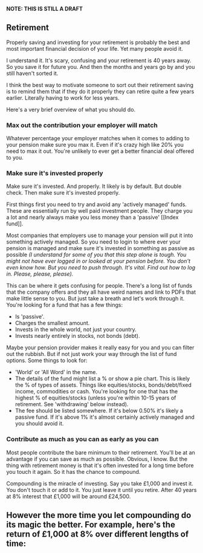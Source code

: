 **NOTE: THIS IS STILL A DRAFT**

## Retirement

Properly saving and investing for your retirement is probably the best and most important financial decision of your life. Yet many people avoid it.

I understand it. It's scary, confusing and your retirement is 40 years away. So you save it for future you. And then the months and years go by and you still haven't sorted it.

I think the best way to motivate someone to sort out their retirement saving is to remind them that if they do it properly they can retire quite a few years earlier. Literally having to work for less years.

Here's a very brief overview of what you should do.

### Max out the contribution your employer will match

Whatever percentage your employer matches when it comes to adding to your pension make sure you max it. Even if it's crazy high like 20% you need to max it out. You're unlikely to ever get a better financial deal offered to you.

### Make sure it's invested properly

Make sure it's invested. And properly. It likely is by default. But double check. Then make sure it's invested properly. 

First things first you need to try and avoid any 'actively managed' funds. These are essentially run by well paid investment people. They charge you a lot and nearly always make you less money than a 'passive' [[Index fund]].

Most companies that employers use to manage your pension will put it into something actively managed. So you need to login to where ever your pension is managed and make sure it's invested in something as passive as possible *(I understand for some of you that this step alone is tough. You might not have ever logged in or looked at your pension before. You don't even know how. But you need to push through. It's vital. Find out how to log in. Please, please, please).*

This can be where it gets confusing for people. There's a long list of funds that the company offers and they all have weird names and link to PDFs that make little sense to you. But just take a breath and let's work through it. You're looking for a fund that has a few things:
- Is 'passive'.
- Charges the smallest amount.
- Invests in the whole world, not just your country.
- Invests nearly entirely in stocks, not bonds (debt).

Maybe your pension provider makes it really easy for you and you can filter out the rubbish. But if not just work your way through the list of fund options. Some things to look for: 
- 'World' or 'All Word' in the name.
- The details of the fund might list a % or show a pie chart. This is likely the % of types of assets. Things like equities/stocks, bonds/debt/fixed income, commodities or cash. You're looking for one that has the highest % of equities/stocks (unless you're within 10-15 years of retirement. See 'withdrawing' below instead).
- The fee should be listed somewhere. If it's below 0.50% it's likely a passive fund. If it's above 1% it's almost certainly actively managed and you should avoid it.

### Contribute as much as you can as early as you can

Most people contribute the bare minimum to their retirement. You'll be at an advantage if you can save as much as possible. Obvious, I know. But the thing with retirement money is that it's often invested for a long time before you touch it again. So it has the chance to compound.

Compounding is the miracle of investing. Say you take £1,000 and invest it. You don't touch it or add to it. You just leave it until you retire. After 40 years at 8% interest that £1,000 will be around £24,500.

However the more time you let compounding do its magic the better. For example, here's the return of £1,000 at 8% over different lengths of time:
- 